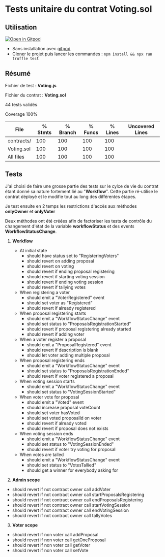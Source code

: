# Tests unitaire du contrat Voting.sol


## Utilisation
[![Open in Gitpod](https://gitpod.io/button/open-in-gitpod.svg)](https://gitpod.io/#https://github.com/mbigant/Formation-projet2)

 - Sans installation avec [gitpod](https://gitpod.io/#https://github.com/mbigant/Formation-projet2 "titre de lien optionnel")
 - Cloner le projet puis lancer les commandes : 
    `npm install && npx run truffle test`



## Résumé

Fichier de test : **Voting.js**

Fichier du contrat : **Voting.sol**

44 tests validés

Coverage 100%

| File       |  % Stmts | % Branch |  % Funcs |  % Lines |Uncovered Lines |
|------------|----------|----------|----------|----------|----------------|
| contracts/ |      100 | 100      |      100 |      100 |                |
| Voting.sol |      100 | 100      |      100 |      100 |                |
|  All files |      100 | 100      |      100 |      100 |                |


## Tests
J'ai choisi de faire une grosse partie des tests sur le cylce de vie du contrat étant donné sa nature fortement lié au "**Workflow**". Cette partie ré-utilise le contrat déployé et le modifie tout au long des différentes étapes.

Je test ensuite en 2 temps les restrictions d'accès aux méthodes **onlyOwner** et **onlyVoter** 

Deux méthodes ont été créées afin de factoriser les tests de contrôle du changement d'état de la variable **workflowStatus** et des events **WorkflowStatusChange**.

1) **Workflow**
    - At initial state
      - should have status set to "RegisteringVoters"
      - should revert on adding proposal
      - should revert on voting
      - should revert if ending proposal registering
      - should revert if starting voting session
      - should revert if ending voting session
      - should revert if tallying votes
    - When registering a voter
      - should emit a "VoterRegistered" event
      - should set voter as "Registered"
      - should revert if already registered
    - When proposal registering starts
      - should emit a "WorkflowStatusChange" event
      - should set status to "ProposalsRegistrationStarted"
      - should revert if proposal registering already started
      - should revert if adding voter
    - When a voter register a proposal
      - should emit a "ProposalRegistered" event
      - should revert if description is blank
      - should let voter adding multiple proposal
    - When proposal registering ends
      - should emit a "WorkflowStatusChange" event
      - should set status to "ProposalsRegistrationEnded"
      - should revert if voter registered a proposal
    - When voting session starts
      - should emit a "WorkflowStatusChange" event
      - should set status to "VotingSessionStarted"
    - When voter vote for proposal
      - should emit a "Voted" event
      - should increase proposal voteCount
      - should set voter hasVoted
      - should set voted proposalId on voter
      - should revert if already voted
      - should revert if proposal does not exists
    - When voting session ends
      - should emit a "WorkflowStatusChange" event
      - should set status to "VotingSessionEnded"
      - should revert if voter try voting for proposal
    - When votes are talled
      - should emit a "WorkflowStatusChange" event
      - should set status to "VotesTallied"
      - should get a winner for everybody asking for


2) **Admin scope**
  - should revert if not contract owner call addVoter
  - should revert if not contract owner call startProposalsRegistering
  - should revert if not contract owner call endProposalsRegistering
  - should revert if not contract owner call startVotingSession
  - should revert if not contract owner call endVotingSession
  - should revert if not contract owner call tallyVotes
3) **Voter scope**
  - should revert if non voter call addProposal
  - should revert if non voter call getOneProposal
  - should revert if non voter call getVoter
  - should revert if non voter call setVote